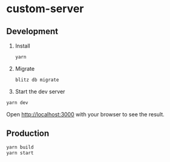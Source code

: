 # custom-server

## Development

1. Install
   ```sh
   yarn
   ```
2. Migrate
   ```sh
   blitz db migrate
   ```
3. Start the dev server

```sh
yarn dev
```

Open [http://localhost:3000](http://localhost:3000) with your browser to see the result.

## Production


```sh
yarn build
yarn start
```